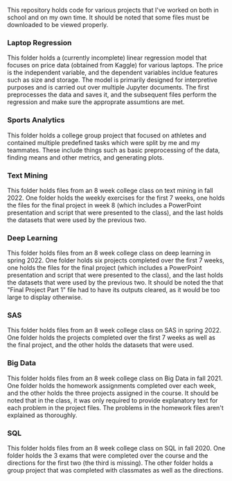 This repository holds code for various projects that I've worked on both in school and on my own time. It should be noted that some files must be downloaded to be viewed properly.

### Laptop Regression
This folder holds a (currently incomplete) linear regression model that focuses on price data (obtained from Kaggle) for various laptops. The price is the independent variable, and the dependent variables incldue features such as size and storage. The model is primarily designed for interpretive purposes and is carried out over multiple Jupyter documents. The first preprocesses the data and saves it, and the subsequent files perform the regression and make sure the approprate assumtions are met.

### Sports Analytics
This folder holds a college group project that focused on athletes and contained multiple predefined tasks which were split by me and my teammates. These include things such as basic preprocessing of the data, finding means and other metrics, and generating plots.

### Text Mining
This folder holds files from an 8 week college class on text mining in fall 2022. One folder holds the weekly exercises for the first 7 weeks, one holds the files for the final project in week 8 (which includes a PowerPoint presentation and script that were presented to the class), and the last holds the datasets that were used by the previous two.

### Deep Learning
This folder holds files from an 8 week college class on deep learning in spring 2022. One folder holds six projects completed over the first 7 weeks, one holds the files for the final project (which includes a PowerPoint presentation and script that were presented to the class), and the last holds the datasets that were used by the previous two. It should be noted the that "Final Project Part 1" file had to have its outputs cleared, as it would be too large to display otherwise.

### SAS
This folder holds files from an 8 week college class on SAS in spring 2022. One folder holds the projects completed over the first 7 weeks as well as the final project, and the other holds the datasets that were used.

### Big Data
This folder holds files from an 8 week college class on Big Data in fall 2021. One folder holds the homework assignments completed over each week, and the other holds the three projects assigned in the course. It should be noted that in the class, it was only required to provide explanatory text for each problem in the project files. The problems in the homework files aren't explained as thoroughly.

### SQL
This folder holds files from an 8 week college class on SQL in fall 2020. One folder holds the 3 exams that were completed over the course and the directions for the first two (the third is missing). The other folder holds a group project that was completed with classmates as well as the directions.
